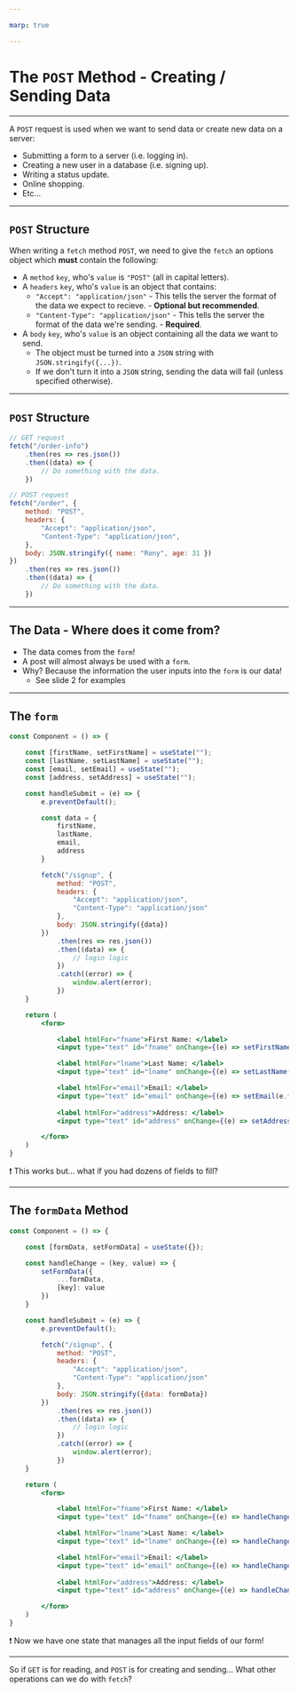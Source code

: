 ```yaml
---

marp: true

---
```


# The `POST` Method - Creating / Sending Data

---

A `POST` request is used when we want to send data or create new data on a server:

- Submitting a form to a server (i.e. logging in).
- Creating a new user in a database (i.e. signing up).
- Writing a status update.
- Online shopping.
- Etc...

---

## `POST` Structure

When writing a `fetch` method `POST`, we need to give the `fetch` an options object which **must** contain the following:

- A `method` `key`, who's `value` is `"POST"` (all in capital letters).
- A `headers` `key`, who's `value` is an object that contains:
    - `"Accept": "application/json"` - This tells the server the format of the data we expect to recieve. - **Optional but recommended**.
    - `"Content-Type": "application/json"` - This tells the server the format of the data we're sending. - **Required**.
- A `body` `key`, who's `value` is an object containing all the data we want to send.
    - The object must be turned into a `JSON` string with `JSON.stringify({...})`.
    - If we don't turn it into a `JSON` string, sending the data will fail (unless specified otherwise).


---


## `POST` Structure

```js
// GET request
fetch("/order-info")
    .then(res => res.json())
    .then((data) => {
        // Do something with the data.
    })

// POST request
fetch("/order", {
    method: "POST",
    headers: {
        "Accept": "application/json",
        "Content-Type": "application/json",
    },
    body: JSON.stringify({ name: "Rony", age: 31 })
})
    .then(res => res.json())
    .then((data) => {
        // Do something with the data.
    })
```

---

## The Data - Where does it come from?

- The data comes from the `form`! 
- A post will almost always be used with a `form`.
- Why? Because the information the user inputs into the `form` is our data!
    - See slide 2 for examples

---

## The `form`

```jsx
const Component = () => {

    const [firstName, setFirstName] = useState("");
    const [lastName, setLastName] = useState("");
    const [email, setEmail] = useState("");
    const [address, setAddress] = useState("");

    const handleSubmit = (e) => {
        e.preventDefault();

        const data = {
            firstName,
            lastName,
            email,
            address
        }

        fetch("/signup", {
            method: "POST",
            headers: {
                "Accept": "application/json",
                "Content-Type": "application/json"
            },
            body: JSON.stringify({data})
        })
            .then(res => res.json())
            .then((data) => {
                // login logic
            })
            .catch((error) => {
                window.alert(error);
            })
    }

    return (
        <form>

            <label htmlFor="fname">First Name: </label>
            <input type="text" id="fname" onChange={(e) => setFirstName(e.target.value)} />

            <label htmlFor="lname">Last Name: </label>
            <input type="text" id="lname" onChange={(e) => setLastName(e.target.value)} />

            <label htmlFor="email">Email: </label>
            <input type="text" id="email" onChange={(e) => setEmail(e.target.value)} />
            
            <label htmlFor="address">Address: </label>
            <input type="text" id="address" onChange={(e) => setAddress(e.target.value)} />

        </form>
    )
}
```

❗ This works but... what if you had dozens of fields to fill?

---

## The `formData` Method

```jsx
const Component = () => {

    const [formData, setFormData] = useState({});

    const handleChange = (key, value) => {
        setFormData({
            ...formData,
            [key]: value
        })
    }

    const handleSubmit = (e) => {
        e.preventDefault();

        fetch("/signup", {
            method: "POST",
            headers: {
                "Accept": "application/json",
                "Content-Type": "application/json"
            },
            body: JSON.stringify({data: formData})
        })
            .then(res => res.json())
            .then((data) => {
                // login logic
            })
            .catch((error) => {
                window.alert(error);
            })
    }

    return (
        <form>

            <label htmlFor="fname">First Name: </label>
            <input type="text" id="fname" onChange={(e) => handleChange(e.target.id, e.target.value)} />

            <label htmlFor="lname">Last Name: </label>
            <input type="text" id="lname" onChange={(e) => handleChange(e.target.id, e.target.value)} />

            <label htmlFor="email">Email: </label>
            <input type="text" id="email" onChange={(e) => handleChange(e.target.id, e.target.value)} />
            
            <label htmlFor="address">Address: </label>
            <input type="text" id="address" onChange={(e) => handleChange(e.target.id, e.target.value)} />

        </form>
    )
}
```

❗ Now we have one state that manages all the input fields of our form!

---

So if `GET` is for reading, and `POST` is for creating and sending... What other operations can we do with `fetch`?